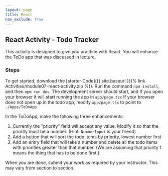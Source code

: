 ```yaml
---
layout: page
title: React
nav_exclude: true
---
```


## React Activity - Todo Tracker

This activity is designed to give you practice with React.  You will enhance the ToDo app that was discussed in lecture. 

### Steps

To get started, download the [starter Code]({{ site.baseurl }}{% link Activities/module07-react-activity.zip %}). Run the command `npm install`, and then `npm run dev`. The development server should start, and If you open your browser it will start running the app in `app/page.tsx` If your browser does not open up in the todo app, modify `app/page.tsx` to point to `./Apps/ToDoApp`

In the ToDoApp, make the following three enhancements:

1. Currently the "priority" field will accept any value.  Modify it so that the priority must be a number.  (Hint: `NumberInput` is your friend)
2. Add a button that will sort the todo items by priority, lowest number first
3. Add an entry field that will take a number and delete all the todo items with priorities greater than that number.  (We are assuming that priority 1 means the thing that has to be done first.)


When you are done, submit your work as required by your instructor.  This may vary from section to section.
